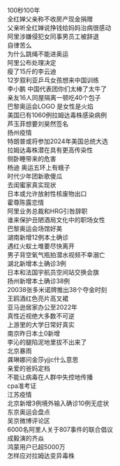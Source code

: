 100秒100年  
全红婵父亲称不收房产现金捐赠  
父亲听全红婵说挣钱给妈妈治病很感动  
阿里涉嫌侵犯女同事男员工被辞退  
自律苦么  
为什么跳绳不能进奥运  
阿里公布处理决定  
瘦了15斤的李云迪  
12岁叙利亚乒乓女孩想来中国训练  
李小鹏 中国代表团你们太棒了太牛了  
亲友16人同屋隔离一顿吃40个包子  
巴黎奥运会LOGO 是女性是火焰  
美国已有1060例拉姆达毒株感染病例  
芦玉菲想要刘昊然签名  
扬州疫情  
特朗普或将参加2024年美国总统大选  
拉姆达毒株潜在具有更高传染性  
侧卧睡带来的危害  
杨迪 奥运五环上有蛾子  
时代少年团新歌傻瓜  
去闺蜜家真实现状  
日本或允许放射性核废物出口  
霍尊陈露恋情  
阿里业务总裁和HRG引咎辞职  
谁来保护丑陋酒局文化中的职场女性  
巴黎奥运会场馆好美  
湖南新增12例本土确诊  
遇红火蚁土堆要尽快离开  
男子背空氧气瓶拍潜水视频不幸溺亡  
湖北新增本土确诊3例  
日本和法国宇航员空间站交换会旗  
扬州新增本土确诊38例  
20038张多米诺牌推出38个夺金时刻  
王鸥酒红色亮片高叉裙  
亚马逊居家办公至2022年  
真性近视绝大多数不可逆  
上游里的大学日常好真实  
南京昨日本土0新增  
李沁的腿陷泥地里拔不出来了  
北京暴雨  
龚琳娜问金莎yjjc什么意思  
亲爱的爸妈定档  
不能让病毒在人群中失控地传播  
cpa准考证  
江苏疫情  
北京新增3例境外输入确诊10例无症状  
东京奥运会盘点  
吴京微博评论区  
6000名阿里人关于807事件的联合倡议  
成毅演的齐焱  
鸿蒙用户已超5000万  
怎样应对拉姆达变异毒株  
